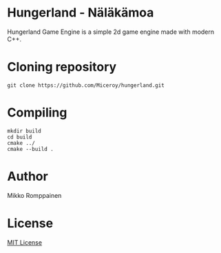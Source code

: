 # Hungerland - Näläkämoa

Hungerland Game Engine is a simple 2d game engine made with modern C++.

# Cloning repository
```
git clone https://github.com/Miceroy/hungerland.git
```

# Compiling

```
mkdir build
cd build
cmake ../
cmake --build .
```

# Author

Mikko Romppainen

# License
[MIT License](./LICENSE)
